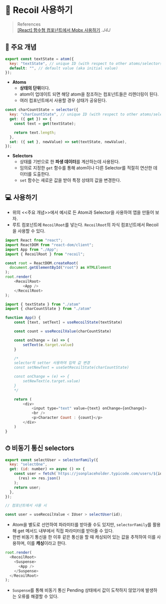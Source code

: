 # 💾 Recoil 사용하기

> References <br> <a href="https://jforj.tistory.com/154">[React] 함수형 컴포넌트에서 Mobx 사용하기</a> _.J4J_

## 📃 주요 개념

```javascript
export const textState = atom({
  key: "textState", // unique ID (with respect to other atoms/selectors)
  default: "", // default value (aka initial value)
});
```

- **Atoms**
  - **상태의 단위**이다.
  - atom이 업데이트 되면 해당 atom을 참조하는 컴포넌트들은 리렌더링이 된다.
  - 여러 컴포넌트에서 사용할 경우 상태가 공유된다.

```javascript
const charCountState = selector({
  key: "charCountState", // unique ID (with respect to other atoms/selectors)
  get: ({ get }) => {
    const text = get(textState);

    return text.length;
  },
  set: ({ set }, newValue) => set(textState, newValue),
});
```

- **Selectors**
  - 상태를 기반으로 한 **파생 데이터**를 계산하는데 사용된다.
  - 임의로 지정한 `get` 함수를 통해 atom이나 다른 Selector를 적절히 연산한 데이터를 도출한다.
  - `set` 함수는 새로운 값을 받아 특정 상태의 값을 변경한다.

## 💻 사용하기

- 위의 <<주요 개념>>에서 예시로 든 Atom과 Selector을 사용하여 앱을 만들어 보자.
- 루트 컴포넌트에 `RecoilRoot`를 넣는다. `RecoilRoot`의 자식 컴포넌트에서 Recoil을 사용할 수 있다.

```javascript
import React from "react";
import ReactDOM from "react-dom/client";
import App from "./App";
import { RecoilRoot } from "recoil";

const root = ReactDOM.createRoot(
  document.getElementById("root") as HTMLElement
);
root.render(
    <RecoilRoot>
        <App />
    </RecoilRoot>
);
```

```javascript
import { textState } from "./atom"
import { charCountState } from "./atom"

function App() {
    const [text, setText] = useRecoilState(textState)

    const count = useRecoilValue(charCountState)

    const onChange = (e) => {
        setText(e.target.value)
    }

    /*
    selector의 setter 사용하여 입력 값 변경
    const setNewText = useSetRecoilState(charCountState)

    const onChange = (e) => {
        setNewText(e.target.value)
    }
    */

    return (
        <div>
            <input type="text" value={text} onChange={onChange}>
            <br />
            <p>Character Count : {count}</p>
        </div>
    )
}
```

## ⏱ 비동기 통신 selectors

```javascript
export const selectUser = selectorFamily({
  key: "selectOne",
  get: (id: number) => async () => {
    const user = fetch(`https://jsonplaceholder.typicode.com/users/${id}`).then(
      (res) => res.json()
    );
    return user;
  },
});

// 컴포넌트에서 사용 시

const user = useRecoilValue < IUser > selectUser(id);
```

- Atom을 별도로 선언하여 파라미터를 받아줄 수도 있지만, `selectorFamily`를 활용해 get 메서드 내부에서 직접 파라미터를 받아줄 수 있다.
- 한번 비동기 통신을 한 이후 같은 통신을 할 때 캐싱되어 있는 값을 추적하여 이를 사용하며, 이를 **캐싱**이라고 한다.

```javascript
root.render(
  <RecoilRoot>
    <Suspense>
      <App />
    </Suspense>
  </RecoilRoot>
);
```

- `Suspense`를 통해 비동기 통신 Pending 상태에서 값이 도착하지 않았기에 발생하는 오류를 해결할 수 있다.
